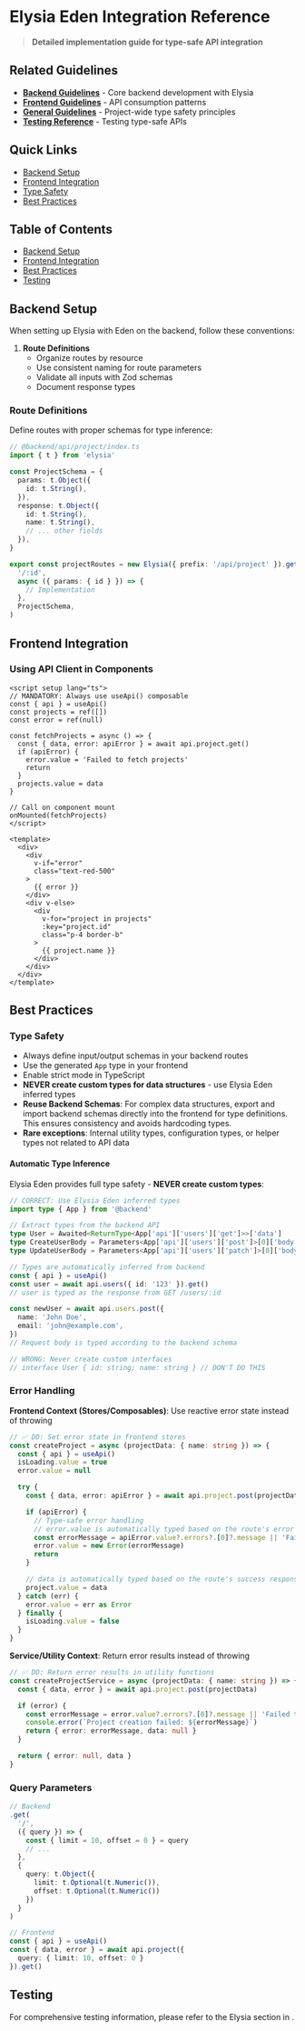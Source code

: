 # Elysia Eden Integration Reference

> **Detailed implementation guide for type-safe API integration**

## Related Guidelines

- **[Backend Guidelines](../core/BACKEND.md)** - Core backend development with Elysia
- **[Frontend Guidelines](../core/FRONTEND.md)** - API consumption patterns
- **[General Guidelines](../core/GENERAL.md)** - Project-wide type safety principles
- **[Testing Reference](./TESTING.md)** - Testing type-safe APIs

## Quick Links

- [Backend Setup](#backend-setup)
- [Frontend Integration](#frontend-integration)
- [Type Safety](#type-safety)
- [Best Practices](#best-practices)

## Table of Contents

- [Backend Setup](#backend-setup)
- [Frontend Integration](#frontend-integration)
- [Best Practices](#best-practices)
- [Testing](#testing)

## Backend Setup

When setting up Elysia with Eden on the backend, follow these conventions:

1. **Route Definitions**
   - Organize routes by resource
   - Use consistent naming for route parameters
   - Validate all inputs with Zod schemas
   - Document response types

### Route Definitions

Define routes with proper schemas for type inference:

```typescript
// @backend/api/project/index.ts
import { t } from 'elysia'

const ProjectSchema = {
  params: t.Object({
    id: t.String(),
  }),
  response: t.Object({
    id: t.String(),
    name: t.String(),
    // ... other fields
  }),
}

export const projectRoutes = new Elysia({ prefix: '/api/project' }).get(
  '/:id',
  async ({ params: { id } }) => {
    // Implementation
  },
  ProjectSchema,
)
```

## Frontend Integration

### Using API Client in Components

```vue
<script setup lang="ts">
// MANDATORY: Always use useApi() composable
const { api } = useApi()
const projects = ref([])
const error = ref(null)

const fetchProjects = async () => {
  const { data, error: apiError } = await api.project.get()
  if (apiError) {
    error.value = 'Failed to fetch projects'
    return
  }
  projects.value = data
}

// Call on component mount
onMounted(fetchProjects)
</script>

<template>
  <div>
    <div
      v-if="error"
      class="text-red-500"
    >
      {{ error }}
    </div>
    <div v-else>
      <div
        v-for="project in projects"
        :key="project.id"
        class="p-4 border-b"
      >
        {{ project.name }}
      </div>
    </div>
  </div>
</template>
```

## Best Practices

### Type Safety

- Always define input/output schemas in your backend routes
- Use the generated `App` type in your frontend
- Enable strict mode in TypeScript
- **NEVER create custom types for data structures** - use Elysia Eden inferred types
- **Reuse Backend Schemas**: For complex data structures, export and import backend schemas directly into the frontend for type definitions. This ensures consistency and avoids hardcoding types.
- **Rare exceptions**: Internal utility types, configuration types, or helper types not related to API data

#### Automatic Type Inference

Elysia Eden provides full type safety - **NEVER create custom types**:

```typescript
// CORRECT: Use Elysia Eden inferred types
import type { App } from '@backend'

// Extract types from the backend API
type User = Awaited<ReturnType<App['api']['users']['get']>>['data']
type CreateUserBody = Parameters<App['api']['users']['post']>[0]['body']
type UpdateUserBody = Parameters<App['api']['users']['patch']>[0]['body']

// Types are automatically inferred from backend
const { api } = useApi()
const user = await api.users({ id: '123' }).get()
// user is typed as the response from GET /users/:id

const newUser = await api.users.post({
  name: 'John Doe',
  email: 'john@example.com',
})
// Request body is typed according to the backend schema

// WRONG: Never create custom interfaces
// interface User { id: string; name: string } // DON'T DO THIS
```

### Error Handling

**Frontend Context (Stores/Composables)**: Use reactive error state instead of throwing

```typescript
// ✅ DO: Set error state in frontend stores
const createProject = async (projectData: { name: string }) => {
  const { api } = useApi()
  isLoading.value = true
  error.value = null

  try {
    const { data, error: apiError } = await api.project.post(projectData)

    if (apiError) {
      // Type-safe error handling
      // error.value is automatically typed based on the route's error responses
      const errorMessage = apiError.value?.errors?.[0]?.message || 'Failed to create project'
      error.value = new Error(errorMessage)
      return
    }

    // data is automatically typed based on the route's success response
    project.value = data
  } catch (err) {
    error.value = err as Error
  } finally {
    isLoading.value = false
  }
}
```

**Service/Utility Context**: Return error results instead of throwing

```typescript
// ✅ DO: Return error results in utility functions
const createProjectService = async (projectData: { name: string }) => {
  const { data, error } = await api.project.post(projectData)

  if (error) {
    const errorMessage = error.value?.errors?.[0]?.message || 'Failed to create project'
    console.error(`Project creation failed: ${errorMessage}`)
    return { error: errorMessage, data: null }
  }

  return { error: null, data }
}
```

### Query Parameters

```typescript
// Backend
.get(
  '/',
  ({ query }) => {
    const { limit = 10, offset = 0 } = query
    // ...
  },
  {
    query: t.Object({
      limit: t.Optional(t.Numeric()),
      offset: t.Optional(t.Numeric())
    })
  }
)

// Frontend
const { api } = useApi()
const { data, error } = await api.project({
  query: { limit: 10, offset: 0 }
}).get()
```

## Testing

For comprehensive testing information, please refer to the Elysia section in <mcurl name="TESTING.md#elysia-and-eden-testing-patterns" url="guidelines/reference/TESTING.md#elysia-and-eden-testing-patterns"></mcurl>.
